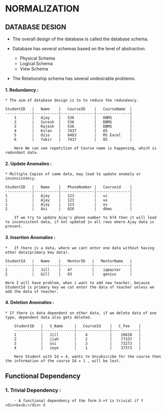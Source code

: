 # NORMALIZATION

## DATABASE DESIGN
* The overall design of the database is called the database schema.

* Database has several schemas based on the level of abstraction.
    * Physical Schema
    * Logical Schema
    * View Schema

* The Relationship schema has several undesirable problems.

#### 1. Redundancy :
    * The aim of database design is to to reduce the redundancy.
```
StudentID   |   Name    |   CourseID    |   CourseName  |
------------|-----------|---------------|---------------|
    1       |   Ajay    |   536         |   DBMS        |
    2       |   Suresh  |   536         |   DBMS        |
    3       |   Rajesh  |   536         |   DBMS        |
    4       |   Kiran   |   7437        |   OS          |
    5       |   Ozio    |   8483        |   MS Excel    |
    6       |   Yakir   |   7437        |   OS          |

    Here We can see repetition of Course name is happening, which is redundant data.

```

#### 2.  Update Anomalies : 
    * Multiple Copies of same data, may lead to update anomaly or inconsistency.

```
StudentID   |   Name    |   PhoneNumber |   Courseid    |
------------|-----------|---------------|---------------|
1           |   Ajay    |   123         |   ui          |
1           |   Ajay    |   123         |   ux          |
1           |   Ajay    |   123         |   os          |
2           |   Avi     |   826         |   dbms        |

    If we try to update Ajay's phone number to 674 then it will lead to inconsistent data, if not updated in all rows where Ajay data is present.
```

#### 3.  Insertion Anomalies :
    *   If there is a data, where we cant enter one data without having other data(primary key data).

```
StudentId   |   Name    |   MentorID   |   MentorName   |
------------|-----------|--------------|----------------|
1           |   Jill    |   47         |    iqmaster    |
2           |   Gill    |   83         |    genius      |

Here I will have problem, when i want to add new teacher, because StudentId is primary key we cat enter the data of teacher unless we add the data of teacher.
```

#### 4.  Deletion Anomalies :
    * If there is data dependent on other data, if we delete data of one type, dependent data also gets deleted.

```
    StudentID   |   S_Name     |   CourseId    |   C_Fee    |
    ------------|--------------|---------------|------------|
    1           |   Jill       |    4          |    26620   |
    2           |   jiah       |    2          |    77337   |
    3           |   usi        |    3          |    73273   |
    4           |   ieye       |    1          |    37373   |

    Here Student with Id = 4, wants to Unsubscribe for the course then the information of the course Id = 1 , will be lost.
```

##  Functional Dependency

### 1. Trivial Dependency :
        - A functional dependency of the form X->Y is trivial if Y <div>&sub;</div> X